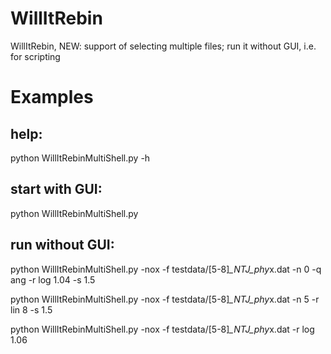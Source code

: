 # WillItRebin
WillItRebin, NEW: support of selecting  multiple files; run it without GUI, i.e. for scripting

# Examples
help:
-----
python WillItRebinMultiShell.py -h

start with GUI:
---------------
python WillItRebinMultiShell.py

run without GUI:
----------------
python WillItRebinMultiShell.py -nox -f testdata/[5-8]*_NTJ_phy*x.dat -n 0 -q ang -r log 1.04 -s 1.5

python WillItRebinMultiShell.py -nox -f testdata/[5-8]*_NTJ_phy*x.dat -n 5 -r lin 8 -s 1.5

python WillItRebinMultiShell.py -nox -f testdata/[5-8]*_NTJ_phy*x.dat -r log 1.06 
